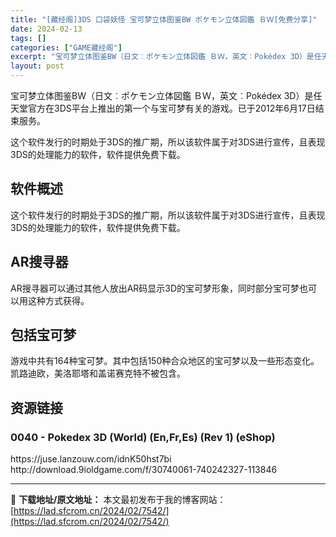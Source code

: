 ```yaml
---
title: "[藏经阁]3DS 口袋妖怪 宝可梦立体图鉴BW ポケモン立体図鑑 ＢＷ[免费分享]"
date: 2024-02-13
tags: []
categories: ["GAME藏经阁"]
excerpt: "宝可梦立体图鉴BW（日文︰ポケモン立体図鑑 ＢＷ，英文︰Pokédex 3D）是任天堂官方在3DS平台上推出的第一个与宝可梦有关的游戏。已于2012年6月17日结束服务。 这个软件发行的时期处于3DS的推广期，所以该软件属于对3DS进行宣传，且表现3DS的处理能力的软件，软件提供免费下载。 软件概述&hellip;"
layout: post
---
```


宝可梦立体图鉴BW（日文︰ポケモン立体図鑑 ＢＷ，英文︰Pokédex 3D）是任天堂官方在3DS平台上推出的第一个与宝可梦有关的游戏。已于2012年6月17日结束服务。

<b></b>这个软件发行的时期处于3DS的推广期，所以该软件属于对3DS进行宣传，且表现3DS的处理能力的软件，软件提供免费下载。

<a name="ci_title0"></a>
<h2>软件概述</h2>
这个软件发行的时期处于3DS的推广期，所以该软件属于对3DS进行宣传，且表现3DS的处理能力的软件，软件提供免费下载。

<a name="ci_title1"></a>
<h2>AR搜寻器</h2>
AR搜寻器可以通过其他人放出AR码显示3D的宝可梦形象，同时部分宝可梦也可以用这种方式获得。

<a name="ci_title2"></a>
<h2>包括宝可梦</h2>
游戏中共有164种宝可梦。其中包括150种合众地区的宝可梦以及一些形态变化。凯路迪欧，美洛耶塔和盖诺赛克特不被包含。

<a name="ci_title3"></a>
<h2>资源链接</h2>
<a name="ci_title4"></a>
<h3>0040 - Pokedex 3D (World) (En,Fr,Es) (Rev 1) (eShop)</h3>
https://juse.lanzouw.com/idnK50hst7bi
http://download.9ioldgame.com/f/30740061-740242327-113846

---
📖 **下载地址/原文地址：** 本文最初发布于我的博客网站：[https://lad.sfcrom.cn/2024/02/7542/](https://lad.sfcrom.cn/2024/02/7542/)
